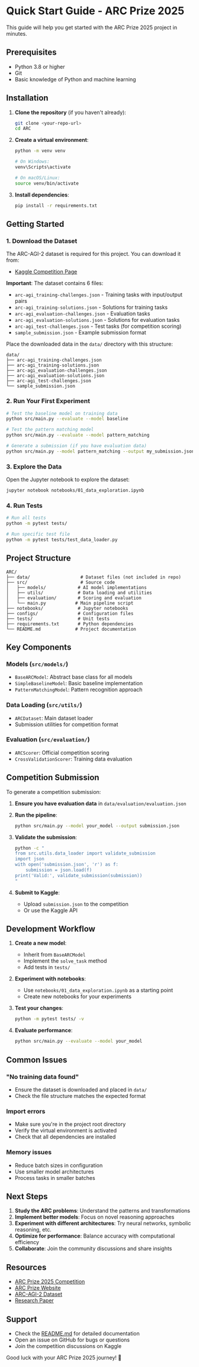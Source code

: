 # Quick Start Guide - ARC Prize 2025

This guide will help you get started with the ARC Prize 2025 project in minutes.

## Prerequisites

- Python 3.8 or higher
- Git
- Basic knowledge of Python and machine learning

## Installation

1. **Clone the repository** (if you haven't already):
   ```bash
   git clone <your-repo-url>
   cd ARC
   ```

2. **Create a virtual environment**:
   ```bash
   python -m venv venv
   
   # On Windows:
   venv\Scripts\activate
   
   # On macOS/Linux:
   source venv/bin/activate
   ```

3. **Install dependencies**:
   ```bash
   pip install -r requirements.txt
   ```

## Getting Started

### 1. Download the Dataset

The ARC-AGI-2 dataset is required for this project. You can download it from:
- [Kaggle Competition Page](https://kaggle.com/competitions/arc-prize-2025/data)

**Important**: The dataset contains 6 files:
- `arc-agi_training-challenges.json` - Training tasks with input/output pairs
- `arc-agi_training-solutions.json` - Solutions for training tasks
- `arc-agi_evaluation-challenges.json` - Evaluation tasks
- `arc-agi_evaluation-solutions.json` - Solutions for evaluation tasks  
- `arc-agi_test-challenges.json` - Test tasks (for competition scoring)
- `sample_submission.json` - Example submission format

Place the downloaded data in the `data/` directory with this structure:
```
data/
├── arc-agi_training-challenges.json
├── arc-agi_training-solutions.json
├── arc-agi_evaluation-challenges.json
├── arc-agi_evaluation-solutions.json
├── arc-agi_test-challenges.json
└── sample_submission.json
```

### 2. Run Your First Experiment

```bash
# Test the baseline model on training data
python src/main.py --evaluate --model baseline

# Test the pattern matching model
python src/main.py --evaluate --model pattern_matching

# Generate a submission (if you have evaluation data)
python src/main.py --model pattern_matching --output my_submission.json
```

### 3. Explore the Data

Open the Jupyter notebook to explore the dataset:
```bash
jupyter notebook notebooks/01_data_exploration.ipynb
```

### 4. Run Tests

```bash
# Run all tests
python -m pytest tests/

# Run specific test file
python -m pytest tests/test_data_loader.py
```

## Project Structure

```
ARC/
├── data/                   # Dataset files (not included in repo)
├── src/                    # Source code
│   ├── models/            # AI model implementations
│   ├── utils/             # Data loading and utilities
│   ├── evaluation/        # Scoring and evaluation
│   └── main.py           # Main pipeline script
├── notebooks/             # Jupyter notebooks
├── configs/               # Configuration files
├── tests/                 # Unit tests
├── requirements.txt       # Python dependencies
└── README.md             # Project documentation
```

## Key Components

### Models (`src/models/`)
- `BaseARCModel`: Abstract base class for all models
- `SimpleBaselineModel`: Basic baseline implementation
- `PatternMatchingModel`: Pattern recognition approach

### Data Loading (`src/utils/`)
- `ARCDataset`: Main dataset loader
- Submission utilities for competition format

### Evaluation (`src/evaluation/`)
- `ARCScorer`: Official competition scoring
- `CrossValidationScorer`: Training data evaluation

## Competition Submission

To generate a competition submission:

1. **Ensure you have evaluation data** in `data/evaluation/evaluation.json`

2. **Run the pipeline**:
   ```bash
   python src/main.py --model your_model --output submission.json
   ```

3. **Validate the submission**:
   ```bash
   python -c "
   from src.utils.data_loader import validate_submission
   import json
   with open('submission.json', 'r') as f:
       submission = json.load(f)
   print('Valid:', validate_submission(submission))
   "
   ```

4. **Submit to Kaggle**:
   - Upload `submission.json` to the competition
   - Or use the Kaggle API

## Development Workflow

1. **Create a new model**:
   - Inherit from `BaseARCModel`
   - Implement the `solve_task` method
   - Add tests in `tests/`

2. **Experiment with notebooks**:
   - Use `notebooks/01_data_exploration.ipynb` as a starting point
   - Create new notebooks for your experiments

3. **Test your changes**:
   ```bash
   python -m pytest tests/ -v
   ```

4. **Evaluate performance**:
   ```bash
   python src/main.py --evaluate --model your_model
   ```

## Common Issues

### "No training data found"
- Ensure the dataset is downloaded and placed in `data/`
- Check the file structure matches the expected format

### Import errors
- Make sure you're in the project root directory
- Verify the virtual environment is activated
- Check that all dependencies are installed

### Memory issues
- Reduce batch sizes in configuration
- Use smaller model architectures
- Process tasks in smaller batches

## Next Steps

1. **Study the ARC problems**: Understand the patterns and transformations
2. **Implement better models**: Focus on novel reasoning approaches
3. **Experiment with different architectures**: Try neural networks, symbolic reasoning, etc.
4. **Optimize for performance**: Balance accuracy with computational efficiency
5. **Collaborate**: Join the community discussions and share insights

## Resources

- [ARC Prize 2025 Competition](https://kaggle.com/competitions/arc-prize-2025)
- [ARC Prize Website](https://arcprize.org)
- [ARC-AGI-2 Dataset](https://github.com/fchollet/ARC)
- [Research Paper](https://arxiv.org/abs/1911.01547)

## Support

- Check the [README.md](README.md) for detailed documentation
- Open an issue on GitHub for bugs or questions
- Join the competition discussions on Kaggle

Good luck with your ARC Prize 2025 journey! 🚀 